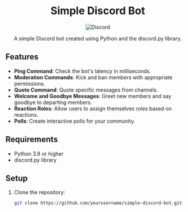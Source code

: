 <h1 align="center">Simple Discord Bot</h1>

<p align="center">
  <img src="https://img.shields.io/discord/123456789012345678?color=blue&label=Discord&logo=discord&logoColor=white" alt="Discord">
</p>

<p align="center">A simple Discord bot created using Python and the discord.py library.</p>



## Features

- **Ping Command**: Check the bot's latency in milliseconds.
- **Moderation Commands**: Kick and ban members with appropriate permissions.
- **Quote Command**: Quote specific messages from channels.
- **Welcome and Goodbye Messages**: Greet new members and say goodbye to departing members.
- **Reaction Roles**: Allow users to assign themselves roles based on reactions.
- **Polls**: Create interactive polls for your community.

## Requirements

- Python 3.8 or higher
- discord.py library

## Setup

1. Clone the repository:

   ```bash
   git clone https://github.com/yourusername/simple-discord-bot.git

